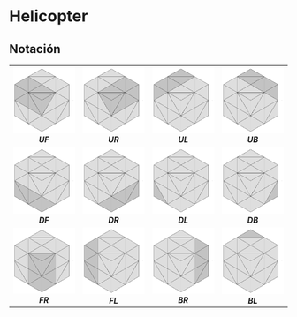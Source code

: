 # Helicopter

## Notación

|||||
|---|---|---|---|
|![UF](./img/UF.png)***<div align="center">UF</div>***|![UR](./img/UR.png)***<div align="center">UR</div>***|![UL](./img/UL.png)***<div align="center">UL</div>***|![UB](./img/UB.png)***<div align="center">UB</div>***|
|![DF](./img/DF.png)***<div align="center">DF</div>***|![DR](./img/DR.png)***<div align="center">DR</div>***|![DL](./img/DL.png)***<div align="center">DL</div>***|![DB](./img/DB.png)***<div align="center">DB</div>***|
|![FR](./img/FR.png)***<div align="center">FR</div>***|![FL](./img/FL.png)***<div align="center">FL</div>***|![BR](./img/BR.png)***<div align="center">BR</div>***|![BL](./img/BL.png)***<div align="center">BL</div>***|
